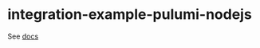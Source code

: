 # integration-example-pulumi-nodejs

See [docs](https://www.dotenv.org/docs/integrations/pulumi/nodejs)
